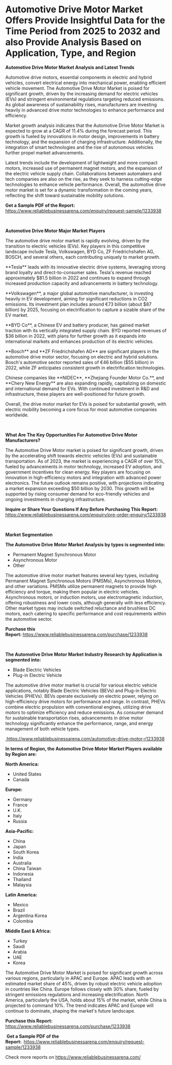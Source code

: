 <p><h1>Automotive Drive Motor Market Offers Provide Insightful Data for the Time Period from 2025 to 2032 and also Provide Analysis Based on Application, Type, and Region</h1></p><p><strong>Automotive Drive Motor Market Analysis and Latest Trends</strong></p>
<p><p>Automotive drive motors, essential components in electric and hybrid vehicles, convert electrical energy into mechanical power, enabling efficient vehicle movement. The Automotive Drive Motor Market is poised for significant growth, driven by the increasing demand for electric vehicles (EVs) and stringent environmental regulations targeting reduced emissions. As global awareness of sustainability rises, manufacturers are investing heavily in advanced drive motor technologies to enhance performance and efficiency.</p><p>Market growth analysis indicates that the Automotive Drive Motor Market is expected to grow at a CAGR of 11.4% during the forecast period. This growth is fueled by innovations in motor design, improvements in battery technology, and the expansion of charging infrastructure. Additionally, the integration of smart technologies and the rise of autonomous vehicles further propel market advancements. </p><p>Latest trends include the development of lightweight and more compact motors, increased use of permanent magnet motors, and the expansion of the electric vehicle supply chain. Collaborations between automakers and tech companies are also on the rise, as they seek to harness cutting-edge technologies to enhance vehicle performance. Overall, the automotive drive motor market is set for a dynamic transformation in the coming years, reflecting the shift toward sustainable mobility solutions.</p></p>
<p><strong>Get a Sample PDF of the Report:&nbsp;</strong> <a href="https://www.reliablebusinessarena.com/enquiry/request-sample/1233938?utm_campaign=2783&utm_medium=2&utm_source=Github&utm_content=ia&utm_term=27022025&utm_id=automotive-drive-motor">https://www.reliablebusinessarena.com/enquiry/request-sample/1233938</a></p>
<p>&nbsp;</p>
<p><strong>Automotive Drive Motor Major Market Players</strong></p>
<p><p>The automotive drive motor market is rapidly evolving, driven by the transition to electric vehicles (EVs). Key players in this competitive landscape include Tesla, Volkswagen, BYD Co, ZF Friedrichshafen AG, BOSCH, and several others, each contributing uniquely to market growth.</p><p>**Tesla** leads with its innovative electric drive systems, leveraging strong brand loyalty and direct-to-consumer sales. Tesla's revenue reached approximately $81.5 billion in 2022 and continues to expand through increased production capacity and advancements in battery technology.</p><p>**Volkswagen**, a major global automotive manufacturer, is investing heavily in EV development, aiming for significant reductions in CO2 emissions. Its investment plan includes around €73 billion (about $87 billion) by 2025, focusing on electrification to capture a sizable share of the EV market.</p><p>**BYD Co**, a Chinese EV and battery producer, has gained market traction with its vertically integrated supply chain. BYD reported revenues of $36 billion in 2022, with plans for further growth as it expands into international markets and enhances production of its electric vehicles.</p><p>**Bosch** and **ZF Friedrichshafen AG** are significant players in the automotive drive motor sector, focusing on electric and hybrid solutions. Bosch's automotive sector reported sales of €46 billion ($55 billion) in 2022, while ZF anticipates consistent growth in electrification technologies.</p><p>Chinese companies like **NIDEC**, **Zhejiang Founder Motor Co.**, and **Chery New Energy** are also expanding rapidly, capitalizing on domestic and international demand for EVs. With continued investment in R&D and infrastructure, these players are well-positioned for future growth.</p><p>Overall, the drive motor market for EVs is poised for substantial growth, with electric mobility becoming a core focus for most automotive companies worldwide.</p></p>
<p>&nbsp;</p>
<p><strong>What Are The Key Opportunities For Automotive Drive Motor Manufacturers?</strong></p>
<p><p>The Automotive Drive Motor market is poised for significant growth, driven by the accelerating shift towards electric vehicles (EVs) and sustainable transportation. As of 2023, the market is experiencing a CAGR of over 15%, fueled by advancements in motor technology, increased EV adoption, and government incentives for clean energy. Key players are focusing on innovation in high-efficiency motors and integration with advanced power electronics. The future outlook remains positive, with projections indicating a market expansion exceeding $50 billion by 2030. This growth will be supported by rising consumer demand for eco-friendly vehicles and ongoing investments in charging infrastructure.</p></p>
<p><strong>Inquire or Share Your Questions If Any Before Purchasing This Report:</strong> <a href="https://www.reliablebusinessarena.com/enquiry/pre-order-enquiry/1233938?utm_campaign=2783&utm_medium=2&utm_source=Github&utm_content=ia&utm_term=27022025&utm_id=automotive-drive-motor">https://www.reliablebusinessarena.com/enquiry/pre-order-enquiry/1233938</a></p>
<p>&nbsp;</p>
<p><strong>Market Segmentation</strong></p>
<p><strong>The Automotive Drive Motor Market Analysis by types is segmented into:</strong></p>
<p><ul><li>Permanent Magnet Synchronous Motor</li><li>Asynchronous Motor</li><li>Other</li></ul></p>
<p><p>The automotive drive motor market features several key types, including Permanent Magnet Synchronous Motors (PMSMs), Asynchronous Motors, and other variations. PMSMs utilize permanent magnets to provide high efficiency and torque, making them popular in electric vehicles. Asynchronous motors, or induction motors, use electromagnetic induction, offering robustness and lower costs, although generally with less efficiency. Other market types may include switched reluctance and brushless DC motors, each catering to specific performance and cost requirements within the automotive sector.</p></p>
<p><strong>Purchase this Report:&nbsp;</strong><a href="https://www.reliablebusinessarena.com/purchase/1233938?utm_campaign=2783&utm_medium=2&utm_source=Github&utm_content=ia&utm_term=27022025&utm_id=automotive-drive-motor">https://www.reliablebusinessarena.com/purchase/1233938</a></p>
<p>&nbsp;</p>
<p><strong>The Automotive Drive Motor Market Industry Research by Application is segmented into:</strong></p>
<p><ul><li>Blade Electric Vehicles</li><li>Plug-in Electric Vehicle</li></ul></p>
<p><p>The automotive drive motor market is crucial for various electric vehicle applications, notably Blade Electric Vehicles (BEVs) and Plug-in Electric Vehicles (PHEVs). BEVs operate exclusively on electric power, relying on high-efficiency drive motors for performance and range. In contrast, PHEVs combine electric propulsion with conventional engines, utilizing drive motors to optimize efficiency and reduce emissions. As consumer demand for sustainable transportation rises, advancements in drive motor technology significantly enhance the performance, range, and energy management of both vehicle types.</p></p>
<p><a href="https://www.reliablebusinessarena.com/automotive-drive-motor-r1233938?utm_campaign=2783&utm_medium=2&utm_source=Github&utm_content=ia&utm_term=27022025&utm_id=automotive-drive-motor">&nbsp;https://www.reliablebusinessarena.com/automotive-drive-motor-r1233938</a></p>
<p><strong>In terms of Region, the Automotive Drive Motor Market Players available by Region are:</strong></p>
<p>
    <p> <strong> North America: </strong>
        <ul>
            <li>United States</li>
            <li>Canada</li>
        </ul>
        </p> 
    <p> <strong> Europe: </strong>
        <ul>
            <li>Germany</li>
            <li>France</li>
            <li>U.K.</li>
            <li>Italy</li>
            <li>Russia</li>
        </ul>
        </p> 
    <p> <strong> Asia-Pacific: </strong>
        <ul>
            <li>China</li>
            <li>Japan</li>
            <li>South Korea</li>
            <li>India</li>
            <li>Australia</li>
            <li>China Taiwan</li>
            <li>Indonesia</li>
            <li>Thailand</li>
            <li>Malaysia</li>
        </ul>
        </p> 
    <p> <strong> Latin America: </strong>
        <ul>
            <li>Mexico</li>
            <li>Brazil</li>
            <li>Argentina Korea</li>
            <li>Colombia</li>
        </ul>
        </p> 
    <p> <strong> Middle East & Africa: </strong>
        <ul>
            <li>Turkey</li>
            <li>Saudi</li>
            <li>Arabia</li>
            <li>UAE</li>
            <li>Korea</li>
        </ul>
    </p>
    </p>
<p><p>The Automotive Drive Motor Market is poised for significant growth across various regions, particularly in APAC and Europe. APAC leads with an estimated market share of 45%, driven by robust electric vehicle adoption in countries like China. Europe follows closely with 30% share, fueled by stringent emissions regulations and increasing electrification. North America, particularly the USA, holds about 15% of the market, while China is projected to command 10%. The trend indicates APAC and Europe will continue to dominate, shaping the market's future landscape.</p></p>
<p><strong>Purchase this Report: </strong><a href="https://www.reliablebusinessarena.com/purchase/1233938?utm_campaign=2783&utm_medium=2&utm_source=Github&utm_content=ia&utm_term=27022025&utm_id=automotive-drive-motor">https://www.reliablebusinessarena.com/purchase/1233938</a></p>
<p>&nbsp;<strong>Get a Sample PDF of the Report:&nbsp;&nbsp;</strong><a href="https://www.reliablebusinessarena.com/enquiry/request-sample/1233938?utm_campaign=2783&utm_medium=2&utm_source=Github&utm_content=ia&utm_term=27022025&utm_id=automotive-drive-motor">https://www.reliablebusinessarena.com/enquiry/request-sample/1233938</a></p>
<p><strong></strong></p>
<p>Check more reports on <a href="https://www.reliablebusinessarena.com/?utm_campaign=2783&utm_medium=2&utm_source=Github&utm_content=ia&utm_term=27022025&utm_id=automotive-drive-motor">https://www.reliablebusinessarena.com/</a></p>